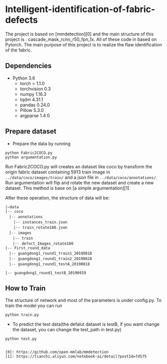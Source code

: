 # Intelligent-identification-of-fabric-defects

The project is based on [mmdetection][0] and the main structure of this project is : cascade_mask_rcnn_r50_fpn_1x. All of these code in based on Pytorch.
The main purpose of this project is to realize the flaw identification of the fabric.

## Dependencies

- Python 3.6
  - torch > 1.1.0
  - torchvision 0.3
  - numpy 1.16.3
  - tqdm 4.31.1
  - pandas 0.24.0
  - Pillow 5.3.0
  - argparse 1.4 0

  
## Prepare dataset 

- Prepare the data by running
```
python Fabric2COCO.py
python argumentation.py
```
Run Fabric2COCO.py will creates an dataset like coco by transform the origin fabric dataset containing 5913 train image in `../data/coco/images/train/` and a json file in  `../data/coco/annotations/`.
Run argumentation will flip and rotate the new dataset and create a new dataset. This method is base on [a simple argumentation][1]

After these operation, the structure of data will be:
```
|–data
|-- coco
　|-- annotations
  　|-- instances_train.json
  　|-- train_rotate180.json
　|-- images
　　|-- train
　　|-- defect_Images_rotate180
|-- First_round_data
　|-- guangdong1_round1_train1_20190818
　|-- guangdong1_round1_train2_20190828
　|-- guangdong1_round1_testA_20190818

|-- guangdong1_round1_testB_20190919
```

## How to Train

The structure of network and most of the parameters is under config.py.
To train the model you can run
```
python train.py
```
- To predict the test data(the defalut dataset is testB, if you want change the dataset, you can change the test_path in test.py)
```
python test.py
``` 

```

[0]: https://github.com/open-mmlab/mmdetection
[1]: https://tianchi.aliyun.com/notebook-ai/detail?postId=74575
